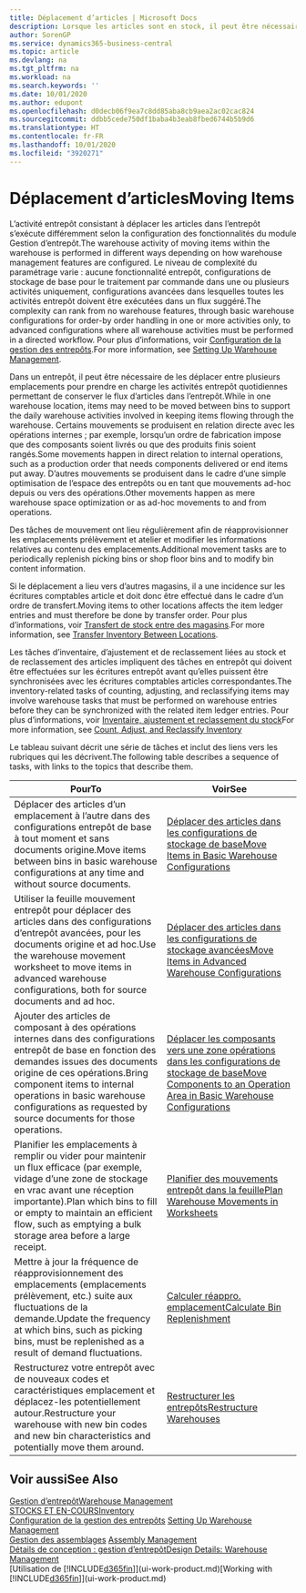 ```yaml
---
title: Déplacement d’articles | Microsoft Docs
description: Lorsque les articles sont en stock, il peut être nécessaire de les déplacer entre plusieurs emplacements pour prendre en charge les activités entrepôt quotidiennes permettant de conserver le flux d’articles dans l’entrepôt. Certains mouvements se produisent en relation directe avec les opérations internes ; par exemple, lorsqu’un ordre de fabrication impose que des composants soient livrés ou que des produits finis soient rangés. D’autres mouvements se produisent dans le cadre d’une simple optimisation de l’espace des entrepôts ou en tant que mouvements ad-hoc depuis ou vers des opérations.
author: SorenGP
ms.service: dynamics365-business-central
ms.topic: article
ms.devlang: na
ms.tgt_pltfrm: na
ms.workload: na
ms.search.keywords: ''
ms.date: 10/01/2020
ms.author: edupont
ms.openlocfilehash: d0decb06f9ea7c8dd85aba8cb9aea2ac02cac824
ms.sourcegitcommit: ddbb5cede750df1baba4b3eab8fbed6744b5b9d6
ms.translationtype: HT
ms.contentlocale: fr-FR
ms.lasthandoff: 10/01/2020
ms.locfileid: "3920271"
---
```

# <a name="moving-items"></a><span data-ttu-id="3379f-105">Déplacement d’articles</span><span class="sxs-lookup"><span data-stu-id="3379f-105">Moving Items</span></span>
<span data-ttu-id="3379f-106">L’activité entrepôt consistant à déplacer les articles dans l’entrepôt s’exécute différemment selon la configuration des fonctionnalités du module Gestion d’entrepôt.</span><span class="sxs-lookup"><span data-stu-id="3379f-106">The warehouse activity of moving items within the warehouse is performed in different ways depending on how warehouse management features are configured.</span></span> <span data-ttu-id="3379f-107">Le niveau de complexité du paramétrage varie : aucune fonctionnalité entrepôt, configurations de stockage de base pour le traitement par commande dans une ou plusieurs activités uniquement, configurations avancées dans lesquelles toutes les activités entrepôt doivent être exécutées dans un flux suggéré.</span><span class="sxs-lookup"><span data-stu-id="3379f-107">The complexity can rank from no warehouse features, through basic warehouse configurations for order-by order handling in one or more activities only, to advanced configurations where all warehouse activities must be performed in a directed workflow.</span></span> <span data-ttu-id="3379f-108">Pour plus d’informations, voir [Configuration de la gestion des entrepôts](warehouse-setup-warehouse.md).</span><span class="sxs-lookup"><span data-stu-id="3379f-108">For more information, see [Setting Up Warehouse Management](warehouse-setup-warehouse.md).</span></span>

<span data-ttu-id="3379f-109">Dans un entrepôt, il peut être nécessaire de les déplacer entre plusieurs emplacements pour prendre en charge les activités entrepôt quotidiennes permettant de conserver le flux d’articles dans l’entrepôt.</span><span class="sxs-lookup"><span data-stu-id="3379f-109">While in one warehouse location, items may need to be moved between bins to support the daily warehouse activities involved in keeping items flowing through the warehouse.</span></span> <span data-ttu-id="3379f-110">Certains mouvements se produisent en relation directe avec les opérations internes ; par exemple, lorsqu’un ordre de fabrication impose que des composants soient livrés ou que des produits finis soient rangés.</span><span class="sxs-lookup"><span data-stu-id="3379f-110">Some movements happen in direct relation to internal operations, such as a production order that needs components delivered or end items put away.</span></span> <span data-ttu-id="3379f-111">D’autres mouvements se produisent dans le cadre d’une simple optimisation de l’espace des entrepôts ou en tant que mouvements ad-hoc depuis ou vers des opérations.</span><span class="sxs-lookup"><span data-stu-id="3379f-111">Other movements happen as mere warehouse space optimization or as ad-hoc movements to and from operations.</span></span>

<span data-ttu-id="3379f-112">Des tâches de mouvement ont lieu régulièrement afin de réapprovisionner les emplacements prélèvement et atelier et modifier les informations relatives au contenu des emplacements.</span><span class="sxs-lookup"><span data-stu-id="3379f-112">Additional movement tasks are to periodically replenish picking bins or shop floor bins and to modify bin content information.</span></span>

<span data-ttu-id="3379f-113">Si le déplacement a lieu vers d’autres magasins, il a une incidence sur les écritures comptables article et doit donc être effectué dans le cadre d’un ordre de transfert.</span><span class="sxs-lookup"><span data-stu-id="3379f-113">Moving items to other locations affects the item ledger entries and must therefore be done by transfer order.</span></span> <span data-ttu-id="3379f-114">Pour plus d’informations, voir [Transfert de stock entre des magasins](inventory-how-transfer-between-locations.md).</span><span class="sxs-lookup"><span data-stu-id="3379f-114">For more information, see [Transfer Inventory Between Locations](inventory-how-transfer-between-locations.md).</span></span>  

<span data-ttu-id="3379f-115">Les tâches d’inventaire, d’ajustement et de reclassement liées au stock et de reclassement des articles impliquent des tâches en entrepôt qui doivent être effectuées sur les écritures entrepôt avant qu’elles puissent être synchronisées avec les écritures comptables articles correspondantes.</span><span class="sxs-lookup"><span data-stu-id="3379f-115">The inventory-related tasks of counting, adjusting, and reclassifying items may involve warehouse tasks that must be performed on warehouse entries before they can be synchronized with the related item ledger entries.</span></span> <span data-ttu-id="3379f-116">Pour plus d’informations, voir [Inventaire, ajustement et reclassement du stock](inventory-how-count-adjust-reclassify.md)</span><span class="sxs-lookup"><span data-stu-id="3379f-116">For more information, see [Count, Adjust, and Reclassify Inventory](inventory-how-count-adjust-reclassify.md)</span></span>  

 <span data-ttu-id="3379f-117">Le tableau suivant décrit une série de tâches et inclut des liens vers les rubriques qui les décrivent.</span><span class="sxs-lookup"><span data-stu-id="3379f-117">The following table describes a sequence of tasks, with links to the topics that describe them.</span></span>   

|<span data-ttu-id="3379f-118">**Pour**</span><span class="sxs-lookup"><span data-stu-id="3379f-118">**To**</span></span>|<span data-ttu-id="3379f-119">**Voir**</span><span class="sxs-lookup"><span data-stu-id="3379f-119">**See**</span></span>|  
|------------|-------------|  
|<span data-ttu-id="3379f-120">Déplacer des articles d’un emplacement à l’autre dans des configurations entrepôt de base à tout moment et sans documents origine.</span><span class="sxs-lookup"><span data-stu-id="3379f-120">Move items between bins in basic warehouse configurations at any time and without source documents.</span></span>|[<span data-ttu-id="3379f-121">Déplacer des articles dans les configurations de stockage de base</span><span class="sxs-lookup"><span data-stu-id="3379f-121">Move Items in Basic Warehouse Configurations</span></span>](warehouse-how-to-move-items-ad-hoc-in-basic-warehousing.md)|
|<span data-ttu-id="3379f-122">Utiliser la feuille mouvement entrepôt pour déplacer des articles dans des configurations d’entrepôt avancées, pour les documents origine et ad hoc.</span><span class="sxs-lookup"><span data-stu-id="3379f-122">Use the warehouse movement worksheet to move items in advanced warehouse configurations, both for source documents and ad hoc.</span></span>|[<span data-ttu-id="3379f-123">Déplacer des articles dans les configurations de stockage avancées</span><span class="sxs-lookup"><span data-stu-id="3379f-123">Move Items in Advanced Warehouse Configurations</span></span>](warehouse-how-to-move-items-in-advanced-warehousing.md)|  
|<span data-ttu-id="3379f-124">Ajouter des articles de composant à des opérations internes dans des configurations entrepôt de base en fonction des demandes issues des documents origine de ces opérations.</span><span class="sxs-lookup"><span data-stu-id="3379f-124">Bring component items to internal operations in basic warehouse configurations as requested by source documents for those operations.</span></span>|[<span data-ttu-id="3379f-125">Déplacer les composants vers une zone opérations dans les configurations de stockage de base</span><span class="sxs-lookup"><span data-stu-id="3379f-125">Move Components to an Operation Area in Basic Warehouse Configurations</span></span>](warehouse-how-to-move-components-to-an-operation-area-in-basic-warehousing.md)|
|<span data-ttu-id="3379f-126">Planifier les emplacements à remplir ou vider pour maintenir un flux efficace (par exemple, vidage d’une zone de stockage en vrac avant une réception importante).</span><span class="sxs-lookup"><span data-stu-id="3379f-126">Plan which bins to fill or empty to maintain an efficient flow, such as emptying a bulk storage area before a large receipt.</span></span>|[<span data-ttu-id="3379f-127">Planifier des mouvements entrepôt dans la feuille</span><span class="sxs-lookup"><span data-stu-id="3379f-127">Plan Warehouse Movements in Worksheets</span></span>](warehouse-how-to-plan-warehouse-movements-in-worksheets.md)|
|<span data-ttu-id="3379f-128">Mettre à jour la fréquence de réapprovisionnement des emplacements (emplacements prélèvement, etc.) suite aux fluctuations de la demande.</span><span class="sxs-lookup"><span data-stu-id="3379f-128">Update the frequency at which bins, such as picking bins, must be replenished as a result of demand fluctuations.</span></span>|[<span data-ttu-id="3379f-129">Calculer réappro. emplacement</span><span class="sxs-lookup"><span data-stu-id="3379f-129">Calculate Bin Replenishment</span></span>](warehouse-how-to-calculate-bin-replenishment.md)|
|<span data-ttu-id="3379f-130">Restructurez votre entrepôt avec de nouveaux codes et caractéristiques emplacement et déplacez-les potentiellement autour.</span><span class="sxs-lookup"><span data-stu-id="3379f-130">Restructure your warehouse with new bin codes and new bin characteristics and potentially move them around.</span></span>|[<span data-ttu-id="3379f-131">Restructurer les entrepôts</span><span class="sxs-lookup"><span data-stu-id="3379f-131">Restructure Warehouses</span></span>](warehouse-how-to-restructure-warehouses.md)|  

## <a name="see-also"></a><span data-ttu-id="3379f-132">Voir aussi</span><span class="sxs-lookup"><span data-stu-id="3379f-132">See Also</span></span>  
[<span data-ttu-id="3379f-133">Gestion d’entrepôt</span><span class="sxs-lookup"><span data-stu-id="3379f-133">Warehouse Management</span></span>](warehouse-manage-warehouse.md)  
[<span data-ttu-id="3379f-134">STOCKS ET EN-COURS</span><span class="sxs-lookup"><span data-stu-id="3379f-134">Inventory</span></span>](inventory-manage-inventory.md)  
<span data-ttu-id="3379f-135">[Configuration de la gestion des entrepôts](warehouse-setup-warehouse.md)   </span><span class="sxs-lookup"><span data-stu-id="3379f-135">[Setting Up Warehouse Management](warehouse-setup-warehouse.md)   </span></span>  
<span data-ttu-id="3379f-136">[Gestion des assemblages](assembly-assemble-items.md)  </span><span class="sxs-lookup"><span data-stu-id="3379f-136">[Assembly Management](assembly-assemble-items.md)  </span></span>  
[<span data-ttu-id="3379f-137">Détails de conception : gestion d’entrepôt</span><span class="sxs-lookup"><span data-stu-id="3379f-137">Design Details: Warehouse Management</span></span>](design-details-warehouse-management.md)  
<span data-ttu-id="3379f-138">[Utilisation de [!INCLUDE[d365fin](includes/d365fin_md.md)]](ui-work-product.md)</span><span class="sxs-lookup"><span data-stu-id="3379f-138">[Working with [!INCLUDE[d365fin](includes/d365fin_md.md)]](ui-work-product.md)</span></span>
